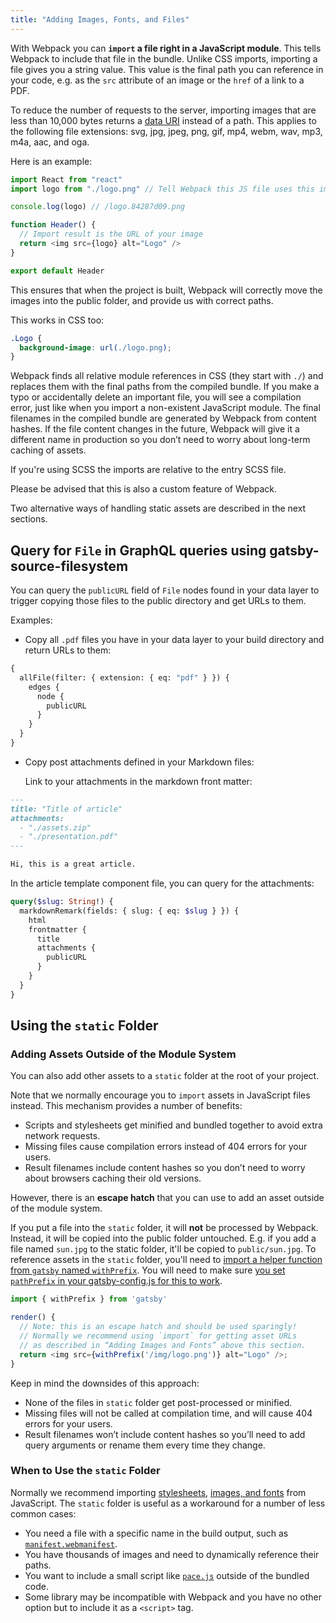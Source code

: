 ```yaml
---
title: "Adding Images, Fonts, and Files"
---
```


With Webpack you can **`import` a file right in a JavaScript module**. This
tells Webpack to include that file in the bundle. Unlike CSS imports, importing
a file gives you a string value. This value is the final path you can reference
in your code, e.g. as the `src` attribute of an image or the `href` of a link to
a PDF.

To reduce the number of requests to the server, importing images that are less
than 10,000 bytes returns a
[data URI](https://developer.mozilla.org/en-US/docs/Web/HTTP/Basics_of_HTTP/Data_URIs)
instead of a path. This applies to the following file extensions: svg, jpg,
jpeg, png, gif, mp4, webm, wav, mp3, m4a, aac, and oga.

Here is an example:

```js
import React from "react"
import logo from "./logo.png" // Tell Webpack this JS file uses this image

console.log(logo) // /logo.84287d09.png

function Header() {
  // Import result is the URL of your image
  return <img src={logo} alt="Logo" />
}

export default Header
```

This ensures that when the project is built, Webpack will correctly move the
images into the public folder, and provide us with correct paths.

This works in CSS too:

```css
.Logo {
  background-image: url(./logo.png);
}
```

Webpack finds all relative module references in CSS (they start with `./`) and
replaces them with the final paths from the compiled bundle. If you make a typo
or accidentally delete an important file, you will see a compilation error, just
like when you import a non-existent JavaScript module. The final filenames in
the compiled bundle are generated by Webpack from content hashes. If the file
content changes in the future, Webpack will give it a different name in
production so you don’t need to worry about long-term caching of assets.

If you're using SCSS the imports are relative to the entry SCSS file.

Please be advised that this is also a custom feature of Webpack.

Two alternative ways of handling static assets are described in the next sections.

## Query for `File` in GraphQL queries using gatsby-source-filesystem

You can query the `publicURL` field of `File` nodes found in your data layer to trigger copying those files to the public directory and get URLs to them.

Examples:

- Copy all `.pdf` files you have in your data layer to your build directory and return URLs to them:

```graphql
{
  allFile(filter: { extension: { eq: "pdf" } }) {
    edges {
      node {
        publicURL
      }
    }
  }
}
```

- Copy post attachments defined in your Markdown files:

  Link to your attachments in the markdown front matter:

```markdown
---
title: "Title of article"
attachments:
  - "./assets.zip"
  - "./presentation.pdf"
---

Hi, this is a great article.
```

In the article template component file, you can query for the attachments:

```graphql
query($slug: String!) {
  markdownRemark(fields: { slug: { eq: $slug } }) {
    html
    frontmatter {
      title
      attachments {
        publicURL
      }
    }
  }
}
```

## Using the `static` Folder

### Adding Assets Outside of the Module System

You can also add other assets to a `static` folder at the root of your project.

Note that we normally encourage you to `import` assets in JavaScript files
instead. This mechanism provides a number of benefits:

- Scripts and stylesheets get minified and bundled together to avoid extra
  network requests.
- Missing files cause compilation errors instead of 404 errors for your users.
- Result filenames include content hashes so you don’t need to worry about
  browsers caching their old versions.

However, there is an **escape hatch** that you can use to add an asset outside of
the module system.

If you put a file into the `static` folder, it will **not** be processed by
Webpack. Instead, it will be copied into the public folder untouched. E.g. if you
add a file named `sun.jpg` to the static folder, it'll be copied to
`public/sun.jpg`. To reference assets in the `static` folder, you'll need to
[import a helper function from `gatsby` named `withPrefix`](/docs/gatsby-link/#prefixed-paths-helper).
You will need to make sure
[you set `pathPrefix` in your gatsby-config.js for this to work](/docs/path-prefix/).

```js
import { withPrefix } from 'gatsby'

render() {
  // Note: this is an escape hatch and should be used sparingly!
  // Normally we recommend using `import` for getting asset URLs
  // as described in “Adding Images and Fonts” above this section.
  return <img src={withPrefix('/img/logo.png')} alt="Logo" />;
}
```

Keep in mind the downsides of this approach:

- None of the files in `static` folder get post-processed or minified.
- Missing files will not be called at compilation time, and will cause 404
  errors for your users.
- Result filenames won’t include content hashes so you’ll need to add query
  arguments or rename them every time they change.

### When to Use the `static` Folder

Normally we recommend importing [stylesheets](#adding-a-stylesheet),
[images, and fonts](#adding-images-and-fonts) from JavaScript. The `static`
folder is useful as a workaround for a number of less common cases:

- You need a file with a specific name in the build output, such as
  [`manifest.webmanifest`](https://developer.mozilla.org/en-US/docs/Web/Manifest).
- You have thousands of images and need to dynamically reference their paths.
- You want to include a small script like
  [`pace.js`](http://github.hubspot.com/pace/docs/welcome/) outside of the
  bundled code.
- Some library may be incompatible with Webpack and you have no other option but
  to include it as a `<script>` tag.
